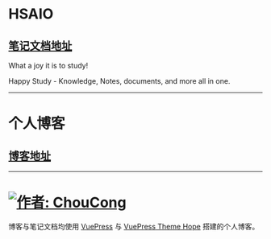 # HSAIO

## [笔记文档地址](https://hsaio.codenoob.top)

What a joy it is to study!

Happy Study - Knowledge, Notes, documents, and more all in one.

---

# 个人博客

## [博客地址](https://codenoob.top)

---

# [![作者: ChouCong](https://img.shields.io/badge/%E4%BD%9C%E8%80%85-ChouCong-blue?style=for-the-badge)](https://codenoob.top)

博客与笔记文档均使用 [VuePress](https://vuepress.vuejs.org/zh/) 与 [VuePress Theme Hope](https://vuepress-theme-hope.github.io/v1/zh/) 搭建的个人博客。
